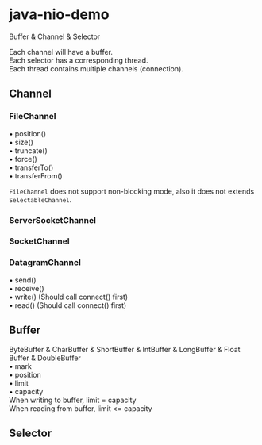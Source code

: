 # java-nio-demo
Buffer & Channel & Selector  

Each channel will have a buffer.  
Each selector has a corresponding thread.  
Each thread contains multiple channels (connection).
## Channel
### FileChannel
• position()  
• size()  
• truncate()  
• force()  
• transferTo()  
• transferFrom()

`FileChannel` does not support non-blocking mode, also it does not extends `SelectableChannel`.

### ServerSocketChannel
### SocketChannel
### DatagramChannel
• send()  
• receive()  
• write() (Should call connect() first)  
• read() (Should call connect() first)

## Buffer
ByteBuffer & CharBuffer & ShortBuffer & IntBuffer & LongBuffer & Float Buffer & DoubleBuffer  
• mark  
• position  
• limit  
• capacity  
When writing to buffer, limit = capacity  
When reading from buffer,  limit <= capacity  

## Selector
